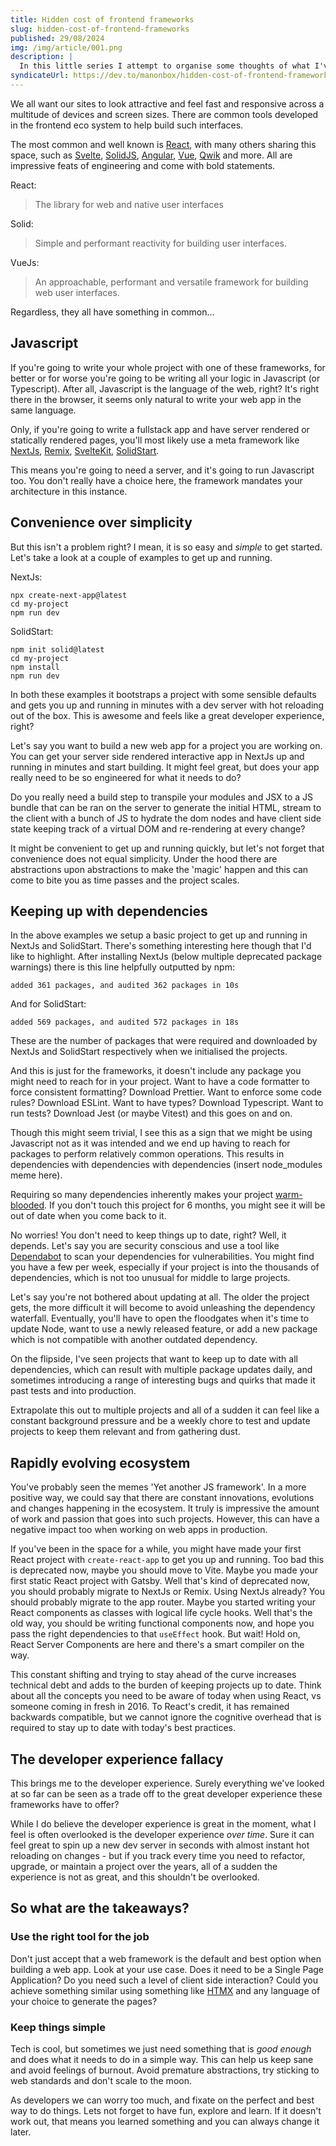 ```yaml
---
title: Hidden cost of frontend frameworks
slug: hidden-cost-of-frontend-frameworks
published: 29/08/2024
img: /img/article/001.png
description: |
  In this little series I attempt to organise some thoughts of what I've seen, experienced and learned over the past few years of working as a frontend developer in a large company, with dozens of web applications, scaling from tens to thousands of daily active users.
syndicateUrl: https://dev.to/manonbox/hidden-cost-of-frontend-frameworks-5pi
---
```


We all want our sites to look attractive and feel fast and responsive across a multitude of devices and screen sizes. There are common tools developed in the frontend eco system to help build such interfaces.

The most common and well known is [React](https://react.dev/), with many others sharing this space, such as [Svelte](https://svelte.dev/), [SolidJS](https://www.solidjs.com/), [Angular](https://angular.dev/), [Vue](https://vuejs.org/), [Qwik](https://qwik.dev/) and more. All are impressive feats of engineering and come with bold statements.

React:

> The library for web and native user interfaces

Solid:

> Simple and performant reactivity for building user interfaces.

VueJs:

> An approachable, performant and versatile framework for building web user interfaces.

Regardless, they all have something in common…

## Javascript

If you're going to write your whole project with one of these frameworks, for better or for worse you're going to be writing all your logic in Javascript (or Typescript). After all, Javascript is the language of the web, right? It's right there in the browser, it seems only natural to write your web app in the same language.

Only, if you're going to write a fullstack app and have server rendered or statically rendered pages, you'll most likely use a meta framework like [NextJs](https://nextjs.org/), [Remix](https://remix.run/), [SvelteKit](https://kit.svelte.dev/), [SolidStart](https://start.solidjs.com/).

This means you're going to need a server, and it's going to run Javascript too. You don't really have a choice here, the framework mandates your architecture in this instance.

## Convenience over simplicity

But this isn't a problem right? I mean, it is so easy and _simple_ to get started. Let's take a look at a couple of examples to get up and running.

NextJs:

```
npx create-next-app@latest
cd my-project
npm run dev
```

SolidStart:

```
npm init solid@latest
cd my-project
npm install
npm run dev
```

In both these examples it bootstraps a project with some sensible defaults and gets you up and running in minutes with a dev server with hot reloading out of the box. This is awesome and feels like a great developer experience, right?

Let's say you want to build a new web app for a project you are working on. You can get your server side rendered interactive app in NextJs up and running in minutes and start building. It might feel great, but does your app really need to be so engineered for what it needs to do?

Do you really need a build step to transpile your modules and JSX to a JS bundle that can be ran on the server to generate the initial HTML, stream to the client with a bunch of JS to hydrate the dom nodes and have client side state keeping track of a virtual DOM and re-rendering at every change?

It might be convenient to get up and running quickly, but let's not forget that convenience does not equal simplicity. Under the hood there are abstractions upon abstractions to make the 'magic' happen and this can come to bite you as time passes and the project scales.

## Keeping up with dependencies

In the above examples we setup a basic project to get up and running in NextJs and SolidStart. There's something interesting here though that I'd like to highlight. After installing NextJs (below multiple deprecated package warnings) there is this line helpfully outputted by npm:

```
added 361 packages, and audited 362 packages in 10s
```

And for SolidStart:

```
added 569 packages, and audited 572 packages in 18s
```

These are the number of packages that were required and downloaded by NextJs and SolidStart respectively when we initialised the projects.

And this is just for the frameworks, it doesn't include any package you might need to reach for in your project. Want to have a code formatter to force consistent formatting? Download Prettier. Want to enforce some code rules? Download ESLint. Want to have types? Download Typescript. Want to run tests? Download Jest (or maybe Vitest) and this goes on and on.

Though this might seem trivial, I see this as a sign that we might be using Javascript not as it was intended and we end up having to reach for packages to perform relatively common operations. This results in dependencies with dependencies with dependencies (insert node_modules meme here).

Requiring so many dependencies inherently makes your project [warm-blooded](https://blog.jim-nielsen.com/2024/cold-blooded-software/). If you don't touch this project for 6 months, you might see it will be out of date when you come back to it.

No worries! You don't need to keep things up to date, right? Well, it depends. Let's say you are security conscious and use a tool like [Dependabot](https://docs.github.com/en/code-security/getting-started/dependabot-quickstart-guide) to scan your dependencies for vulnerabilities. You might find you have a few per week, especially if your project is into the thousands of dependencies, which is not too unusual for middle to large projects.

Let's say you're not bothered about updating at all. The older the project gets, the more difficult it will become to avoid unleashing the dependency waterfall. Eventually, you'll have to open the floodgates when it's time to update Node, want to use a newly released feature, or add a new package which is not compatible with another outdated dependency.

On the flipside, I've seen projects that want to keep up to date with all dependencies, which can result with multiple package updates daily, and sometimes introducing a range of interesting bugs and quirks that made it past tests and into production.

Extrapolate this out to multiple projects and all of a sudden it can feel like a constant background pressure and be a weekly chore to test and update projects to keep them relevant and from gathering dust.

## Rapidly evolving ecosystem

You've probably seen the memes 'Yet another JS framework'. In a more positive way, we could say that there are constant innovations, evolutions and changes happening in the ecosystem. It truly is impressive the amount of work and passion that goes into such projects. However, this can have a negative impact too when working on web apps in production.

If you've been in the space for a while, you might have made your first React project with `create-react-app` to get you up and running. Too bad this is deprecated now, maybe you should move to Vite. Maybe you made your first static React project with Gatsby. Well that's kind of deprecated now, you should probably migrate to NextJs or Remix. Using NextJs already? You should probably migrate to the app router. Maybe you started writing your React components as classes with logical life cycle hooks. Well that's the old way, you should be writing functional components now, and hope you pass the right dependencies to that `useEffect` hook. But wait! Hold on, React Server Components are here and there's a smart compiler on the way.

This constant shifting and trying to stay ahead of the curve increases technical debt and adds to the burden of keeping projects up to date. Think about all the concepts you need to be aware of today when using React, vs someone coming in fresh in 2016. To React's credit, it has remained backwards compatible, but we cannot ignore the cognitive overhead that is required to stay up to date with today's best practices.

## The developer experience fallacy

This brings me to the developer experience. Surely everything we've looked at so far can be seen as a trade off to the great developer experience these frameworks have to offer?

While I do believe the developer experience is great in the moment, what I feel is often overlooked is the developer experience _over time_. Sure it can feel great to spin up a new dev server in seconds with almost instant hot reloading on changes - but if you track every time you need to refactor, upgrade, or maintain a project over the years, all of a sudden the experience is not as great, and this shouldn't be overlooked.

## So what are the takeaways?

### Use the right tool for the job

Don't just accept that a web framework is the default and best option when building a web app. Look at your use case. Does it need to be a Single Page Application? Do you need such a level of client side interaction? Could you achieve something similar using something like [HTMX](https://htmx.org/) and any language of your choice to generate the pages?

### Keep things simple

Tech is cool, but sometimes we just need something that is _good enough_ and does what it needs to do in a simple way. This can help us keep sane and avoid feelings of burnout. Avoid premature abstractions, try sticking to web standards and don't scale to the moon.

As developers we can worry too much, and fixate on the perfect and best way to do things. Lets not forget to have fun, explore and learn. If it doesn't work out, that means you learned something and you can always change it later.
